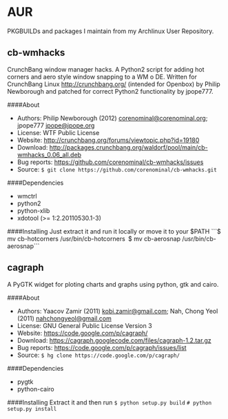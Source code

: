 #  AUR
PKGBUILDs and packages I maintain from my Archlinux User Repository.

## cb-wmhacks
CrunchBang window manager hacks. A Python2 script for adding hot corners and aero style window snapping to a WM o DE. Written for CrunchBang Linux <http://crunchbang.org/> (intended for Openbox) by Philip Newborough and patched for correct Python2 functionality by jpope777.

####About
* Authors:	Philip Newborough (2012) <corenominal@corenominal.org>; jpope777 <jpope@jpope.org>
* License:	WTF Public License
* Website:	http://crunchbang.org/forums/viewtopic.php?id=19180
* Download:	http://packages.crunchbang.org/waldorf/pool/main/cb-wmhacks_0.06_all.deb
* Bug reports:	https://github.com/corenominal/cb-wmhacks/issues
* Source:	```$ git clone https://github.com/corenominal/cb-wmhacks.git```
 
####Dependencies
* wmctrl
* python2
* python-xlib
* xdotool (>= 1:2.20110530.1-3)

####Installing
Just extract it and run it locally or move it to your $PATH
```$ mv cb-hotcorners /usr/bin/cb-hotcorners```
```$ mv cb-aerosnap /usr/bin/cb-aerosnap```


## cagraph
A PyGTK widget for ploting charts and graphs using python, gtk and cairo.

####About
* Authors:	Yaacov Zamir (2011) <kobi.zamir@gmail.com>; Nah, Chong Yeol (2011) <nahchongyeol@gmail.com>
* License:	GNU General Public License Version 3
* Website:	https://code.google.com/p/cagraph/
* Download:	https://cagraph.googlecode.com/files/cagraph-1.2.tar.gz
* Bug reports:	https://code.google.com/p/cagraph/issues/list
* Source:	```$ hg clone https://code.google.com/p/cagraph/```

####Dependencies
* pygtk
* python-cairo
 
####Installing
Extract it and then run
```$ python setup.py build```
```# python setup.py install```


